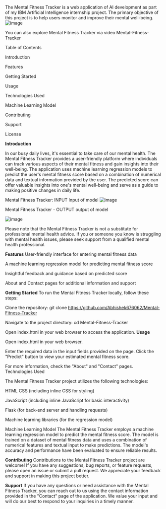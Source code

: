 

The Mental Fitness Tracker is a web application of AI development as part of my IBM Artificial Intelligence internship project. The primary objective of this project is to help users monitor and improve their mental well-being.
![image](https://github.com/meenakshee9/mental_fitness_tracker-ibm/assets/144517549/ee25d929-3b25-4121-a84e-4b6b462e39d5)



You can also explore Mental Fitness Tracker via video Mental-Fitness-Tracker

Table of Contents

Introduction

Features

Getting Started

Usage 

Technologies Used

Machine Learning Model

Contributing

Support

License

**Introduction**

In our busy daily lives, it's essential to take care of our mental health. The Mental Fitness Tracker provides a user-friendly platform where individuals can track various aspects of their mental fitness and gain insights into their well-being. The application uses machine learning regression models to predict the user's mental fitness score based on a combination of numerical data and textual information provided by the user. The predicted score can offer valuable insights into one's mental well-being and serve as a guide to making positive changes in daily life.

Mental Fitness Tracker: INPUT
Input of model
![image](https://github.com/meenakshee9/mental_fitness_tracker-ibm/assets/144517549/0f3d1581-f964-4080-8f04-c240de782a0e)


Mental Fitness Tracker - OUTPUT
output of model

![image](https://github.com/meenakshee9/mental_fitness_tracker-ibm/assets/144517549/388a1a54-df71-4c08-b535-6977944b8cbe)


Please note that the Mental Fitness Tracker is not a substitute for professional mental health advice. If you or someone you know is struggling with mental health issues, please seek support from a qualified mental health professional.

**Features**
User-friendly interface for entering mental fitness data

A machine learning regression model for predicting mental fitness score

Insightful feedback and guidance based on predicted score


About and Contact pages for additional information and support

**Getting Started**
To run the Mental Fitness Tracker locally, follow these steps:


Clone the repository: git clone https://github.com/Abhishek676062/Mental-Fitness-Tracker

Navigate to the project directory: cd Mental-Fitness-Tracker

Open index.html in your web browser to access the application.
**Usage**

Open index.html in your web browser.

Enter the required data in the input fields provided on the page.
Click the "Predict" button to view your estimated mental fitness score.

For more information, check the "About" and "Contact" pages.
Technologies Used

The Mental Fitness Tracker project utilizes the following technologies:

HTML
CSS (including inline CSS for styling)

JavaScript (including inline JavaScript for basic interactivity)

Flask (for back-end server and handling requests)


Machine learning libraries (for the regression model)

Machine Learning Model
The Mental Fitness Tracker employs a machine learning regression model to predict the mental fitness score. The model is trained on a dataset of mental fitness data and uses a combination of numerical features and textual input to make predictions. The model's accuracy and performance have been evaluated to ensure reliable results.

**Contributing**
Contributions to the Mental Fitness Tracker project are welcome! If you have any suggestions, bug reports, or feature requests, please open an issue or submit a pull request. We appreciate your feedback and support in making this project better.

**Support**
If you have any questions or need assistance with the Mental Fitness Tracker, you can reach out to us using the contact information provided in the "Contact" page of the application. We value your input and will do our best to respond to your inquiries in a timely manner.


